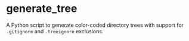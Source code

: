 # generate_tree
A Python script to generate color-coded directory trees with support for `.gitignore` and `.treeignore` exclusions.
